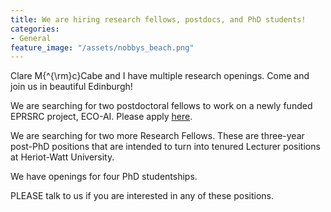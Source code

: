 ```yaml
---
title: We are hiring research fellows, postdocs, and PhD students!
categories:
- General
feature_image: "/assets/nobbys_beach.png"
---
```


Clare M{^{\rm}c}Cabe and I have multiple research openings. Come and join us in beautiful
Edinburgh!

We are searching for two postdoctoral fellows to work on a newly funded EPRSRC project,
ECO-AI. Please apply 
[here](https://enzj.fa.em3.oraclecloud.com/hcmUI/CandidateExperience/en/sites/CX/job/2954/?utm_medium=jobshare).

We are searching for two more Research Fellows.  These are three-year post-PhD positions 
that are intended to turn into tenured Lecturer positions at Heriot-Watt University. 

We have openings for four PhD studentships.

PLEASE talk to us if you are interested in any of these positions. 